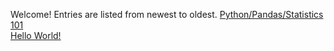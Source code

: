 Welcome! Entries are listed from newest to oldest.
[Python/Pandas/Statistics 101](20180206.md)  
[Hello World!](hello_world.md)
